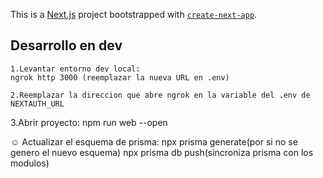 This is a [Next.js](https://nextjs.org) project bootstrapped with [`create-next-app`](https://nextjs.org/docs/app/api-reference/cli/create-next-app).

## Desarrollo en dev

	1.Levantar entorno dev local:
  	ngrok http 3000 (reemplazar la nueva URL en .env)

	2.Reemplazar la direccion que abre ngrok en la variable del .env de NEXTAUTH_URL

  3.Abrir proyecto:
  	npm run web --open
  
  ☺ Actualizar el esquema de prisma:
  	npx prisma generate(por si no se genero el nuevo esquema)
  	npx prisma db push(sincroniza prisma con los modulos)
